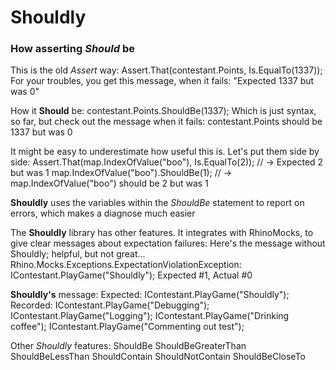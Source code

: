 Shouldly
========

### How asserting *Should* be

This is the old *Assert* way: 
    Assert.That(contestant.Points, Is.EqualTo(1337));
For your troubles, you get this message, when it fails:
    "Expected 1337 but was 0"

How it **Should** be:
    contestant.Points.ShouldBe(1337);
Which is just syntax, so far, but check out the message when it fails:
    contestant.Points should be 1337 but was 0

It might be easy to underestimate how useful this is. Let's put them side by side:
    Assert.That(map.IndexOfValue("boo"), Is.EqualTo(2));    // -> Expected 2 but was 1
    map.IndexOfValue("boo").ShouldBe(1);                    // -> map.IndexOfValue("boo") should be 2 but was 1

**Shouldly** uses the variables within the *ShouldBe* statement to report on errors, which makes a diagnose much easier

The **Shouldly** library has other features.
It integrates with RhinoMocks, to give clear messages about expectation failures:
Here's the message without Shouldly; helpful, but not great...
    Rhino.Mocks.Exceptions.ExpectationViolationException:
    IContestant.PlayGame("Shouldly"); Expected #1, Actual #0

**Shouldly's** message:
    Expected:
        IContestant.PlayGame("Shouldly");
    Recorded:
      IContestant.PlayGame("Debugging");
      IContestant.PlayGame("Logging");
      IContestant.PlayGame("Drinking coffee");
      IContestant.PlayGame("Commenting out test");

Other *Shouldly* features:
    ShouldBe
    ShouldBeGreaterThan
    ShouldBeLessThan
    ShouldContain
    ShouldNotContain
    ShouldBeCloseTo

